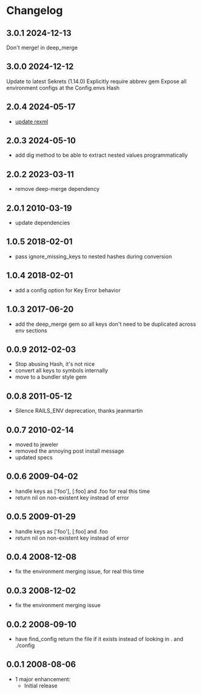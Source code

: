 # Changelog

## 3.0.1 2024-12-13

Don't merge! in deep_merge

## 3.0.0 2024-12-12

Update to latest Sekrets (1.14.0)
Explicitly require abbrev gem
Expose all environment configs at the Config.envs Hash

## 2.0.4 2024-05-17

- [update rexml](https://github.com/UnderpantsGnome/config_reader-gem/pull/5)

## 2.0.3 2024-05-10

- add dig method to be able to extract nested values programmatically

## 2.0.2 2023-03-11

- remove deep-merge dependency

## 2.0.1 2010-03-19

- update dependencies

## 1.0.5 2018-02-01

- pass ignore_missing_keys to nested hashes during conversion

## 1.0.4 2018-02-01

- add a config option for Key Error behavior

## 1.0.3 2017-06-20

- add the deep_merge gem so all keys don't need to be duplicated across env sections

## 0.0.9 2012-02-03

- Stop abusing Hash, it's not nice
- convert all keys to symbols internally
- move to a bundler style gem

## 0.0.8 2011-05-12

- Silence RAILS_ENV deprecation, thanks jeanmartin

## 0.0.7 2010-02-14

- moved to jeweler
- removed the annoying post install message
- updated specs

## 0.0.6 2009-04-02

- handle keys as ['foo'], [:foo] and .foo for real this time
- return nil on non-existent key instead of error

## 0.0.5 2009-01-29

- handle keys as ['foo'], [:foo] and .foo
- return nil on non-existent key instead of error

## 0.0.4 2008-12-08

- fix the environment merging issue, for real this time

## 0.0.3 2008-12-02

- fix the environment merging issue

## 0.0.2 2008-09-10

- have find_config return the file if it exists instead of looking in . and
  ./config

## 0.0.1 2008-08-06

- 1 major enhancement:
  - Initial release
